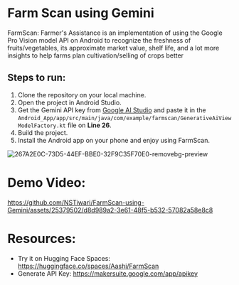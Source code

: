 # Farm Scan using Gemini
FarmScan: Farmer's Assistance is an implementation of using the Google Pro Vision model API on Android to recognize the freshness of fruits/vegetables, its approximate market value, shelf life, and a lot more insights to help farms plan cultivation/selling of crops better

## Steps to run:

1. Clone the repository on your local machine.
2. Open the project in Android Studio.
3. Get the Gemini API key from [Google AI Studio](https://makersuite.google.com/app/apikey) and paste it in the ```Android_App/app/src/main/java/com/example/farmscan/GenerativeAiViewModelFactory.kt``` file on **Line 26**.
4. Build the project.
5. Install the Android app on your phone and enjoy using FarmScan. 


![267A2E0C-73D5-44EF-BBE0-32F9C35F70E0-removebg-preview](https://github.com/NSTiwari/FarmScan-using-Gemini/assets/25379502/9754f73d-8524-4286-93ac-20fb728f9633)

# Demo Video:
https://github.com/NSTiwari/FarmScan-using-Gemini/assets/25379502/d8d989a2-3e61-48f5-b532-57082a58e8c8


# Resources:
- Try it on Hugging Face Spaces: https://huggingface.co/spaces/Aashi/FarmScan
- Generate API Key: https://makersuite.google.com/app/apikey
